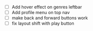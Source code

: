 - [ ] Add hover effect on genres leftbar
- [ ] Add profile menu on top nav
- [ ] make back and forward buttons work
- [ ] fix layout shift with play button
